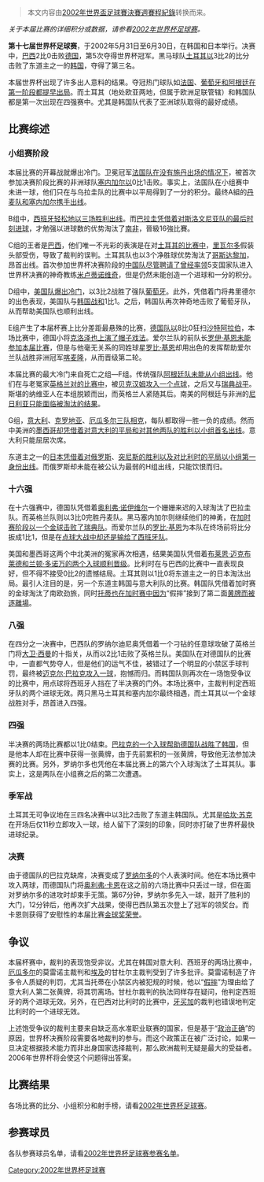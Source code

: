 > 本文内容由[2002年世界盃足球賽決賽週賽程紀錄](https://zh.wikipedia.org/wiki/2002年世界盃足球賽決賽週賽程紀錄)转换而来。


*关于本届比赛的详细积分或数据，请参看[2002年世界杯足球赛](https://zh.wikipedia.org/wiki/2002年世界杯足球赛 "wikilink")。*

**第十七届世界杯足球赛**，于2002年5月31日至6月30日，在韩国和日本举行。决赛中，[巴西](https://zh.wikipedia.org/wiki/巴西国家足球队 "wikilink")2比0击败[德国](https://zh.wikipedia.org/wiki/德国国家足球队 "wikilink")，第5次夺得世界杯冠军。黑马球队[土耳其以](https://zh.wikipedia.org/wiki/土耳其国家足球队 "wikilink")3比2的比分击败了东道主之一的[韩国](https://zh.wikipedia.org/wiki/韩国国家足球队 "wikilink")，夺得了第三名。

本届世界杯出现了许多出人意料的结果。夺冠热门球队如[法国](https://zh.wikipedia.org/wiki/法国国家足球队 "wikilink")、[葡萄牙和](https://zh.wikipedia.org/wiki/葡萄牙国家足球队 "wikilink")[阿根廷在第一阶段都提早出局](https://zh.wikipedia.org/wiki/阿根廷国家足球队 "wikilink")。而土耳其（地处欧亚两地，但属于欧洲足联管辖）和韩国队都是第一次出现在四强赛中。尤其是韩国队代表了亚洲球队取得的最好成绩。

## 比赛综述

### 小组赛阶段

本届比赛的开幕战就爆出冷门。卫冕冠军[法国队在没有](https://zh.wikipedia.org/wiki/法国国家足球队 "wikilink")[施丹出场的情况下](https://zh.wikipedia.org/wiki/施丹 "wikilink")，被首次参加决赛阶段比赛的非洲球队[塞内加尔以](https://zh.wikipedia.org/wiki/塞内加尔国家足球队 "wikilink")0比1击败。事实上，法国队在小组赛中未进一球，他们只在与乌拉圭队的比赛中以平局得到了一分的积分。最终A組的[丹麦队和](https://zh.wikipedia.org/wiki/丹麦国家足球队 "wikilink")[塞内加尔携手出线](https://zh.wikipedia.org/wiki/塞内加尔国家足球队 "wikilink")。

B组中，[西班牙轻松地以三场胜利出线](https://zh.wikipedia.org/wiki/西班牙国家足球队 "wikilink")。而[巴拉圭凭借着对斯洛文尼亚队的最后时刻进球](https://zh.wikipedia.org/wiki/巴拉圭国家足球队 "wikilink")，才勉强以进球数的优势淘汰了[南非](https://zh.wikipedia.org/wiki/南非国家足球队 "wikilink")，晉級16強比賽。

C组的王者是[巴西](https://zh.wikipedia.org/wiki/巴西国家足球队 "wikilink")，他们唯一不光彩的表演是在对[土耳其的比赛中](https://zh.wikipedia.org/wiki/土耳其国家足球队 "wikilink")，[里瓦尔多](../Page/里瓦尔多.md "wikilink")假装头部受伤，导致了裁判的误判。土耳其队也以3个净胜球优势淘汰了[哥斯达黎加](https://zh.wikipedia.org/wiki/哥斯达黎加国家足球队 "wikilink")，昂首出线。首次参加世界杯决赛阶段的[中国队尽管聘请了曾经率领](../Page/中国国家足球队.md "wikilink")5支国家队进入世界杯决赛的神奇教练[米卢蒂诺维奇](https://zh.wikipedia.org/wiki/米卢蒂诺维奇 "wikilink")，但是仍然未能创造一个进球和一分的积分。

D组中，[美国队爆出冷门](https://zh.wikipedia.org/wiki/美国国家足球队 "wikilink")，以3比2战胜了强队[葡萄牙](https://zh.wikipedia.org/wiki/葡萄牙国家足球队 "wikilink")。此外，凭借着门将弗里德尔的出色表现，美国队与[韩国战和](https://zh.wikipedia.org/wiki/韩国国家足球队 "wikilink")1比1。之后，韩国队再次神奇地击败了葡萄牙队，从而帮助美国队也顺利出线。

E组产生了本届杯赛上比分差距最悬殊的比赛，[德国队以](https://zh.wikipedia.org/wiki/德国国家足球队 "wikilink")8比0狂扫[沙特阿拉伯](https://zh.wikipedia.org/wiki/沙特阿拉伯國家足球隊 "wikilink")，本场比赛中，德国小将[克洛泽也上演了](../Page/米罗斯拉夫·克洛泽.md "wikilink")[帽子戏法](https://zh.wikipedia.org/wiki/帽子戏法 "wikilink")。爱尔兰队的前队长[罗伊·基恩未能参加本届比赛](https://zh.wikipedia.org/wiki/罗伊·基恩 "wikilink")，但是与他毫无关系的同姓球星[罗比·基恩](../Page/罗比·基恩.md "wikilink")却用出色的发挥帮助爱尔兰队战胜非洲冠军[喀麦隆](https://zh.wikipedia.org/wiki/喀麦隆国家足球队 "wikilink")，从而晋级第二轮。

本届比赛的最大冷门来自死亡之组—F组。传统强队[阿根廷队未能从小组出线](https://zh.wikipedia.org/wiki/阿根廷国家足球队 "wikilink")。他们在与老冤家[英格兰对的比赛中](https://zh.wikipedia.org/wiki/英格兰足球代表队 "wikilink")，被[贝克汉姆攻入一个点球](https://zh.wikipedia.org/wiki/贝克汉姆 "wikilink")，之后又与[瑞典战平](https://zh.wikipedia.org/wiki/瑞典国家足球队 "wikilink")。斯堪的纳维亚人在本组脱颖而出，而英格兰人紧随其后。南美的阿根廷与非洲的[尼日利亚只能面临被淘汰的结果](https://zh.wikipedia.org/wiki/尼日利亚国家足球队 "wikilink")。

G组，[意大利](https://zh.wikipedia.org/wiki/意大利国家足球队 "wikilink")、[克罗地亚](https://zh.wikipedia.org/wiki/克罗地亚国家足球队 "wikilink")、[厄瓜多尔三队相克](https://zh.wikipedia.org/wiki/厄瓜多尔国家足球队 "wikilink")，每队都取得一胜一负的成绩。然而中美洲的[墨西哥却凭借着对意大利的平局和对其他两队的胜利以小组首名出线](https://zh.wikipedia.org/wiki/墨西哥国家足球队 "wikilink")。意大利只能屈居次席。

东道主之一的[日本凭借着对](https://zh.wikipedia.org/wiki/日本国家足球队 "wikilink")[俄罗斯](https://zh.wikipedia.org/wiki/俄罗斯国家足球队 "wikilink")、[突尼斯的胜利以及对](https://zh.wikipedia.org/wiki/突尼斯国家足球队 "wikilink")[比利时的平局以小组第一身份出线](https://zh.wikipedia.org/wiki/比利时国家足球队 "wikilink")。而俄罗斯却未能在被公认为最弱的H组出线，只能饮恨而归。

### 十六强

在十六强赛中，德国队凭借着[奥利弗·诺伊维尔](../Page/奥利弗·诺伊维尔.md "wikilink")一个姗姗来迟的入球淘汰了巴拉圭队。而英格兰队则以3比0完胜丹麦队。黑马塞内加尔则继续他们的神勇，在[加时赛阶段以一个](https://zh.wikipedia.org/wiki/加时赛 "wikilink")[金球击败了瑞典队](https://zh.wikipedia.org/wiki/金球 "wikilink")。而爱尔兰队的[罗比·基恩](../Page/罗比·基恩.md "wikilink")为本队在终场前将比分扳成1比1，但是在[点球大战中却还是输给了西班牙队](https://zh.wikipedia.org/wiki/点球 "wikilink")。

美国和墨西哥这两个中北美洲的冤家再次相遇，结果美国队凭借着[布莱恩·迈克布莱德和](https://zh.wikipedia.org/wiki/布莱恩·迈克布莱德 "wikilink")[兰顿·多诺万的两个入球顺利晋级](https://zh.wikipedia.org/wiki/兰顿·多诺万 "wikilink")。比利时在与巴西的比赛中一直表现良好，但不得不接受0比2的遗憾结局。土耳其则以1比0将东道主之一的日本淘汰出局。最引人注目的是，另一个东道主韩国与意大利队的比赛。韩国队凭借着加时赛的金球淘汰了南欧劲旅，同时[托蒂也在加时赛中因为](https://zh.wikipedia.org/wiki/弗朗西斯科·托蒂 "wikilink")“假摔”接到了第二面[黄牌而被逐離場](https://zh.wikipedia.org/wiki/黄牌 "wikilink")。

### 八强

在四分之一决赛中，巴西队的罗纳尔迪尼奥凭借着一个刁钻的任意球攻破了英格兰门将[大卫·西曼](../Page/大卫·西曼.md "wikilink")的十指关，从而以2比1击败了英格兰队。美国队在对德国队的比赛中，一直都气势夺人，但是他们的运气不佳，被错过了一个明显的小禁区手球判罚，最终被[迈克尔·巴拉克攻入一球](https://zh.wikipedia.org/wiki/迈克尔·巴拉克 "wikilink")，抱憾而归。而韩国队则再次在一场饱受争议的比赛中，用点球将西班牙人挡在了半决赛的门外。本场比赛中，主裁判判定西班牙队的两个进球无效。两只黑马土耳其和塞内加尔最终相遇，而土耳其以一个金球战胜对手，昂首进入四强。

### 四强

半决赛的两场比赛都以1比0结束。[巴拉克的一个入球帮助德国队战胜了韩国](https://zh.wikipedia.org/wiki/迈克尔·巴拉克 "wikilink")，但是他本人却在比赛中获得一张黄牌，由于先前累积的一张黄牌，导致他无法参加决赛的比赛。另外，罗纳尔多也凭他在本届比赛上的第六个入球淘汰了土耳其队。事实上，这是两队在小组赛之后的第二次遭遇。

### 季军战

土耳其无可争议地在三四名决赛中以3比2击败了东道主韩国队。尤其是[哈坎·苏克](../Page/哈坎·苏克.md "wikilink")在开场后仅11秒立即攻入一球，给人留下了深刻的印象，同时亦打破了世界杯最快进球纪录。

### 决赛

由于德国队的巴拉克缺席，决赛变成了[罗纳尔多](../Page/罗纳尔多.md "wikilink")的个人表演时间。他在本场比赛中攻入两球，而德国队门将[奥利弗·卡恩](../Page/奥利弗·卡恩.md "wikilink")在这之前的六场比赛中只丢过一球，但在面对罗纳尔多的进攻时却束手无策。第67分钟，罗纳尔多先入一球，敲开了胜利的大门，12分钟后，他再次扩大战果，使得巴西队第五次登上了冠军的领奖台。而卡恩则获得了安慰性的本届比赛[金球奖荣誉](https://zh.wikipedia.org/wiki/世界杯金球奖 "wikilink")。

## 争议

本届杯赛中，裁判的表现饱受非议。尤其在韩国对意大利、西班牙的两场比赛中，[厄瓜多尔](../Page/厄瓜多尔.md "wikilink")的莫雷诺主裁判和[埃及](../Page/埃及.md "wikilink")的甘杜尔主裁判受到了许多批评。莫雷诺制造了许多令人质疑的判罚，尤其当托蒂在小禁区内被犯规的时候，他以“[假摔](https://zh.wikipedia.org/wiki/假摔 "wikilink")”为理由给了意大利人第二张黄牌，将其罚离场。甘杜尔裁判的执法同样存在疑问，他判定西班牙的两个进球无效。另外，在巴西对比利时的比赛中，[牙买加](../Page/牙买加.md "wikilink")的裁判也错误地判定比利时的一个进球无效。

上述饱受争议的裁判主要来自缺乏高水准职业联赛的国家，但是基于“[政治正确](https://zh.wikipedia.org/wiki/政治正确 "wikilink")”的原因，世界杯决赛阶段需要各地裁判的参与。而这个政策正在被广泛讨论，如果一旦决定根据技术能力而非出身国家选择裁判，那么欧洲裁判无疑是最大的受益者。2006年世界杯将会使这个问题得出答案。

## 比赛结果

各场比赛的比分、小组积分和射手榜，请看[2002年世界杯足球赛](https://zh.wikipedia.org/wiki/2002年世界杯足球赛 "wikilink")。

## 参赛球员

各队参赛球员名单，请看[2002年世界杯足球赛参赛名单](../Page/2002年世界杯足球赛参赛名单.md "wikilink")。

[Category:2002年世界杯足球赛](https://zh.wikipedia.org/wiki/Category:2002年世界杯足球赛 "wikilink")